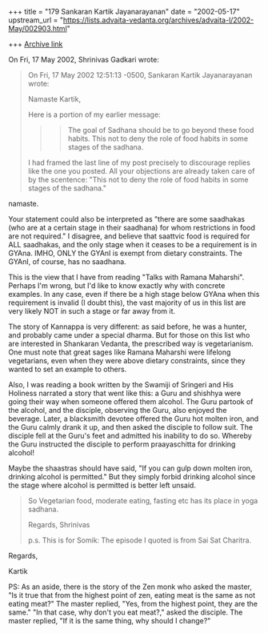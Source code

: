 +++
title = "179 Sankaran Kartik Jayanarayanan"
date = "2002-05-17"
upstream_url = "https://lists.advaita-vedanta.org/archives/advaita-l/2002-May/002903.html"

+++
[Archive link](https://lists.advaita-vedanta.org/archives/advaita-l/2002-May/002903.html)

On Fri, 17 May 2002, Shrinivas Gadkari wrote:

> On Fri, 17 May 2002 12:51:13 -0500, Sankaran Kartik Jayanarayanan
> <kartik at ECE.UTEXAS.EDU> wrote:
>
> Namaste Kartik,
>
> Here is a portion of my earlier message:
>
> >> The goal of Sadhana should be to go beyond these food habits.
> >> This not to deny the role of food habits in some stages
> >> of the sadhana.
>
> I had framed the last line of my post precisely to discourage
> replies like the one you posted. All your objections are already
> taken care of by the scentence: "This not to deny the role of
> food habits in some stages of the sadhana."
>

namaste.

Your statement could also be interpreted as "there are some saadhakas (who
are at a certain stage in their saadhana) for whom restrictions in food
are not required." I disagree, and believe that saattvic food is required
for ALL saadhakas, and the only stage when it ceases to be a requirement
is in GYAna. IMHO, ONLY the GYAnI is exempt from dietary constraints.
The GYAnI, of course, has no saadhana.

This is the view that I have from reading "Talks with Ramana Maharshi".
Perhaps I'm wrong, but I'd like to know exactly why with concrete
examples. In any case, even if there be a high stage below GYAna when this
requirement is invalid (I doubt this), the vast majority of us in this
list are very likely NOT in such a stage or far away from it.

The story of Kannappa is very different: as said before, he was a hunter,
and probably came under a special dharma. But for those on this list who
are interested in Shankaran Vedanta, the prescribed way is vegetarianism.
One must note that great sages like Ramana Maharshi were lifelong
vegetarians, even when they were above dietary constraints, since they
wanted to set an example to others.

Also, I was reading a book written by the Swamiji of Sringeri and His
Holiness narrated a story that went like this: a Guru and shishhya were
going their way when someone offered them alcohol. The Guru partook of the
alcohol, and the disciple, observing the Guru, also enjoyed the beverage.
Later, a blacksmith devotee offered the Guru hot molten iron, and the Guru
calmly drank it up, and then asked the disciple to follow suit. The
disciple fell at the Guru's feet and admitted his inability to do so.
Whereby the Guru instructed the disciple to perform praayaschitta for
drinking alcohol!

Maybe the shaastras should have said, "If you can gulp down molten iron,
drinking alcohol is permitted." But they simply forbid drinking alcohol
since the stage where alcohol is permitted is better left unsaid.

> So Vegetarian food, moderate eating, fasting etc has its place
> in yoga sadhana.
>
> Regards,
> Shrinivas
>
> p.s. This is for Somik: The episode I quoted is from Sai Sat
> Charitra.

Regards,

Kartik

PS: As an aside, there is the story of the Zen monk who asked the master,
"Is it true that from the highest point of zen, eating meat is the same as
not eating meat?" The master replied, "Yes, from the highest point, they
are the same." "In that case, why don't you eat meat?," asked the
disciple. The master replied, "If it is the same thing, why should I
change?"

